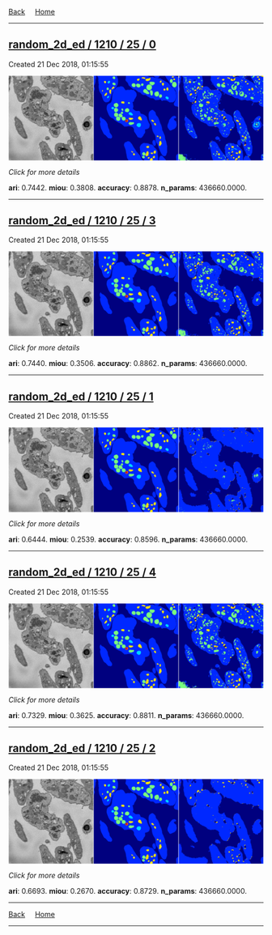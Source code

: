 
[Back](..)&nbsp;&nbsp;&nbsp;&nbsp;&nbsp;[Home](https://leapmanlab.github.io/snapshots)

---

<div class="summary"><a href="0"><h2>random_2d_ed / 1210 / 25 / 0</h2></a><p>Created 21 Dec 2018, 01:15:55
</p><a href="0"><img src="0/media/summary.png" align="center"></a><p>
<i>Click for more details</i>
</p></div>

**ari**: 0.7442. **miou**: 0.3808. **accuracy**: 0.8878. **n_params**: 436660.0000. 

---

<div class="summary"><a href="3"><h2>random_2d_ed / 1210 / 25 / 3</h2></a><p>Created 21 Dec 2018, 01:15:55
</p><a href="3"><img src="3/media/summary.png" align="center"></a><p>
<i>Click for more details</i>
</p></div>

**ari**: 0.7440. **miou**: 0.3506. **accuracy**: 0.8862. **n_params**: 436660.0000. 

---

<div class="summary"><a href="1"><h2>random_2d_ed / 1210 / 25 / 1</h2></a><p>Created 21 Dec 2018, 01:15:55
</p><a href="1"><img src="1/media/summary.png" align="center"></a><p>
<i>Click for more details</i>
</p></div>

**ari**: 0.6444. **miou**: 0.2539. **accuracy**: 0.8596. **n_params**: 436660.0000. 

---

<div class="summary"><a href="4"><h2>random_2d_ed / 1210 / 25 / 4</h2></a><p>Created 21 Dec 2018, 01:15:55
</p><a href="4"><img src="4/media/summary.png" align="center"></a><p>
<i>Click for more details</i>
</p></div>

**ari**: 0.7329. **miou**: 0.3625. **accuracy**: 0.8811. **n_params**: 436660.0000. 

---

<div class="summary"><a href="2"><h2>random_2d_ed / 1210 / 25 / 2</h2></a><p>Created 21 Dec 2018, 01:15:55
</p><a href="2"><img src="2/media/summary.png" align="center"></a><p>
<i>Click for more details</i>
</p></div>

**ari**: 0.6693. **miou**: 0.2670. **accuracy**: 0.8729. **n_params**: 436660.0000. 

---

[Back](..)&nbsp;&nbsp;&nbsp;&nbsp;&nbsp;[Home](https://leapmanlab.github.io/snapshots)

---